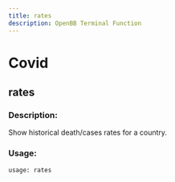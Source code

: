 ```yaml
---
title: rates
description: OpenBB Terminal Function
---
```


# Covid

## rates

### Description: 

Show historical death/cases rates for a country.

### Usage: 
```python
usage: rates
```




